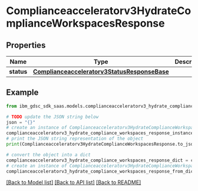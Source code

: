# Complianceacceleratorv3HydrateComplianceWorkspacesResponse


## Properties

Name | Type | Description | Notes
------------ | ------------- | ------------- | -------------
**status** | [**Complianceacceleratorv3StatusResponseBase**](Complianceacceleratorv3StatusResponseBase.md) |  | [optional] 

## Example

```python
from ibm_gdsc_sdk_saas.models.complianceacceleratorv3_hydrate_compliance_workspaces_response import Complianceacceleratorv3HydrateComplianceWorkspacesResponse

# TODO update the JSON string below
json = "{}"
# create an instance of Complianceacceleratorv3HydrateComplianceWorkspacesResponse from a JSON string
complianceacceleratorv3_hydrate_compliance_workspaces_response_instance = Complianceacceleratorv3HydrateComplianceWorkspacesResponse.from_json(json)
# print the JSON string representation of the object
print(Complianceacceleratorv3HydrateComplianceWorkspacesResponse.to_json())

# convert the object into a dict
complianceacceleratorv3_hydrate_compliance_workspaces_response_dict = complianceacceleratorv3_hydrate_compliance_workspaces_response_instance.to_dict()
# create an instance of Complianceacceleratorv3HydrateComplianceWorkspacesResponse from a dict
complianceacceleratorv3_hydrate_compliance_workspaces_response_from_dict = Complianceacceleratorv3HydrateComplianceWorkspacesResponse.from_dict(complianceacceleratorv3_hydrate_compliance_workspaces_response_dict)
```
[[Back to Model list]](../README.md#documentation-for-models) [[Back to API list]](../README.md#documentation-for-api-endpoints) [[Back to README]](../README.md)


